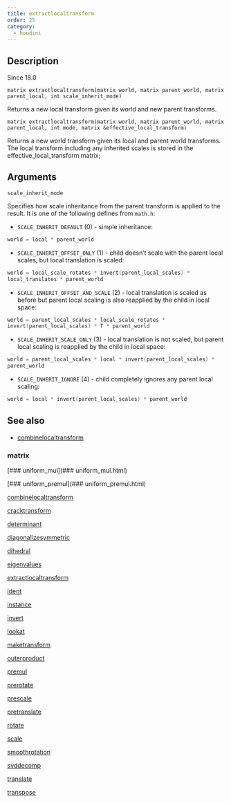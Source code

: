 ```yaml
---
title: extractlocaltransform
order: 25
category:
  - houdini
---
```


## Description

Since 18.0

`matrix extractlocaltransform(matrix world, matrix parent_world, matrix parent_local, int scale_inherit_mode)`

Returns a new local transform given its world and new parent transforms.

`matrix extractlocaltransform(matrix world, matrix parent_world, matrix parent_local, int mode, matrix &effective_local_transform)`

Returns a new world transform given its local and parent world transforms. The
local transform including any inherited scales is stored in the
effective_local_transform matrix;

## Arguments

`scale_inherit_mode`

Specifies how scale inheritance from the parent transform is applied to the
result. It is one of the following defines from `math.h`:

- `SCALE_INHERIT_DEFAULT` (0) - simple inheritance:

```c
world = local * parent_world
```

- `SCALE_INHERIT_OFFSET_ONLY` (1) - child doesn’t scale with the parent local scales, but local translation is scaled:

```c
world = local_scale_rotates * invert(parent_local_scales) *
local_translates * parent_world
```

- `SCALE_INHERIT_OFFSET_AND_SCALE` (2) - local translation is scaled as before but parent local scaling is also reapplied by the child in local space:

```c
world = parent_local_scales * local_scale_rotates *
invert(parent_local_scales) * T * parent_world
```

- `SCALE_INHERIT_SCALE_ONLY` (3) - local translation is not scaled, but parent local scaling is reapplied by the child in local space:

```c
world = parent_local_scales * local * invert(parent_local_scales) *
parent_world
```

- `SCALE_INHERIT_IGNORE` (4) - child completely ignores any parent local scaling:

```c
world = local * invert(parent_local_scales) * parent_world
```

## See also

- [combinelocaltransform](combinelocaltransform.html)

### matrix

[### uniform_mul](### uniform_mul.html)

[### uniform_premul](### uniform_premul.html)

[combinelocaltransform](combinelocaltransform.html)

[cracktransform](cracktransform.html)

[determinant](determinant.html)

[diagonalizesymmetric](diagonalizesymmetric.html)

[dihedral](dihedral.html)

[eigenvalues](eigenvalues.html)

[extractlocaltransform](extractlocaltransform.html)

[ident](ident.html)

[instance](instance.html)

[invert](invert.html)

[lookat](lookat.html)

[maketransform](maketransform.html)

[outerproduct](outerproduct.html)

[premul](premul.html)

[prerotate](prerotate.html)

[prescale](prescale.html)

[pretranslate](pretranslate.html)

[rotate](rotate.html)

[scale](scale.html)

[smoothrotation](smoothrotation.html)

[svddecomp](svddecomp.html)

[translate](translate.html)

[transpose](transpose.html)
